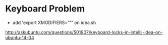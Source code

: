 # Keyboard Problem

- add 'export XMODIFIERS=""' on idea.sh

http://askubuntu.com/questions/501907/keyboard-locks-in-intellij-idea-on-ubuntu-14-04

